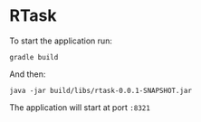 # RTask

To start the application run:

`gradle build`

And then:

`java -jar build/libs/rtask-0.0.1-SNAPSHOT.jar`

The application will start at port `:8321`
